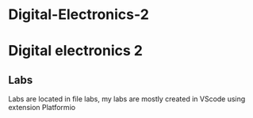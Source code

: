 # Digital-Electronics-2
<h1> Digital electronics 2 </h1>
  <h2> Labs </h2>
    <p> Labs are located in file labs, my labs are mostly created in VScode using extension Platformio </p>
